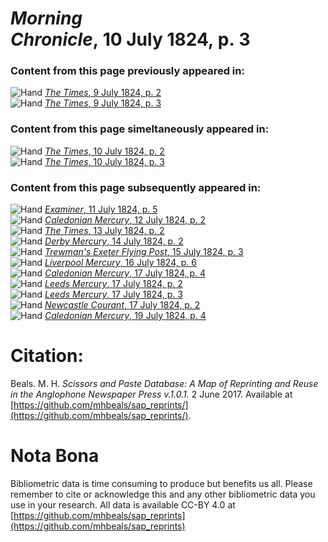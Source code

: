 # *Morning Chronicle*, 10 July 1824, p. 3  
  
### Content from this page previously appeared in:  
![Hand](http://scissorsandpaste.net/wp-content/uploads/2017/06/smallhandpointer.png) [*The Times*, 9 July 1824, p. 2](https://mhbeals.github.io/sap_html/The-Times/The-Times-9-July-1824-p-2)  
![Hand](http://scissorsandpaste.net/wp-content/uploads/2017/06/smallhandpointer.png) [*The Times*, 9 July 1824, p. 3](https://mhbeals.github.io/sap_html/The-Times/The-Times-9-July-1824-p-3)  
  
### Content from this page simeltaneously appeared in:  
![Hand](http://scissorsandpaste.net/wp-content/uploads/2017/06/smallhandpointer.png) [*The Times*, 10 July 1824, p. 2](https://mhbeals.github.io/sap_html/The-Times/The-Times-10-July-1824-p-2)  
![Hand](http://scissorsandpaste.net/wp-content/uploads/2017/06/smallhandpointer.png) [*The Times*, 10 July 1824, p. 3](https://mhbeals.github.io/sap_html/The-Times/The-Times-10-July-1824-p-3)  
  
### Content from this page subsequently appeared in:  
![Hand](http://scissorsandpaste.net/wp-content/uploads/2017/06/smallhandpointer.png) [*Examiner*, 11 July 1824, p. 5](https://mhbeals.github.io/sap_html/Examiner/Examiner-11-July-1824-p-5)  
![Hand](http://scissorsandpaste.net/wp-content/uploads/2017/06/smallhandpointer.png) [*Caledonian Mercury*, 12 July 1824, p. 2](https://mhbeals.github.io/sap_html/Caledonian-Mercury/Caledonian-Mercury-12-July-1824-p-2)  
![Hand](http://scissorsandpaste.net/wp-content/uploads/2017/06/smallhandpointer.png) [*The Times*, 13 July 1824, p. 2](https://mhbeals.github.io/sap_html/The-Times/The-Times-13-July-1824-p-2)  
![Hand](http://scissorsandpaste.net/wp-content/uploads/2017/06/smallhandpointer.png) [*Derby Mercury*, 14 July 1824, p. 2](https://mhbeals.github.io/sap_html/Derby-Mercury/Derby-Mercury-14-July-1824-p-2)  
![Hand](http://scissorsandpaste.net/wp-content/uploads/2017/06/smallhandpointer.png) [*Trewman's Exeter Flying Post*, 15 July 1824, p. 3](https://mhbeals.github.io/sap_html/Trewman's-Exeter-Flying-Post/Trewman's-Exeter-Flying-Post-15-July-1824-p-3)  
![Hand](http://scissorsandpaste.net/wp-content/uploads/2017/06/smallhandpointer.png) [*Liverpool Mercury*, 16 July 1824, p. 6](https://mhbeals.github.io/sap_html/Liverpool-Mercury/Liverpool-Mercury-16-July-1824-p-6)  
![Hand](http://scissorsandpaste.net/wp-content/uploads/2017/06/smallhandpointer.png) [*Caledonian Mercury*, 17 July 1824, p. 4](https://mhbeals.github.io/sap_html/Caledonian-Mercury/Caledonian-Mercury-17-July-1824-p-4)  
![Hand](http://scissorsandpaste.net/wp-content/uploads/2017/06/smallhandpointer.png) [*Leeds Mercury*, 17 July 1824, p. 2](https://mhbeals.github.io/sap_html/Leeds-Mercury/Leeds-Mercury-17-July-1824-p-2)  
![Hand](http://scissorsandpaste.net/wp-content/uploads/2017/06/smallhandpointer.png) [*Leeds Mercury*, 17 July 1824, p. 3](https://mhbeals.github.io/sap_html/Leeds-Mercury/Leeds-Mercury-17-July-1824-p-3)  
![Hand](http://scissorsandpaste.net/wp-content/uploads/2017/06/smallhandpointer.png) [*Newcastle Courant*, 17 July 1824, p. 2](https://mhbeals.github.io/sap_html/Newcastle-Courant/Newcastle-Courant-17-July-1824-p-2)  
![Hand](http://scissorsandpaste.net/wp-content/uploads/2017/06/smallhandpointer.png) [*Caledonian Mercury*, 19 July 1824, p. 4](https://mhbeals.github.io/sap_html/Caledonian-Mercury/Caledonian-Mercury-19-July-1824-p-4)  


# Citation: 

Beals. M. H. *Scissors and Paste Database: A Map of Reprinting and Reuse in the Anglophone Newspaper Press v.1.0.1.* 2 June 2017. Available at [https://github.com/mhbeals/sap_reprints/](https://github.com/mhbeals/sap_reprints/). 

# Nota Bona

Bibliometric data is time consuming to produce but benefits us all. Please remember to cite or acknowledge this and any other bibliometric data you use in your research. All data is available CC-BY 4.0 at [https://github.com/mhbeals/sap_reprints](https://github.com/mhbeals/sap_reprints)